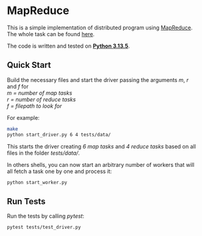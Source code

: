 # MapReduce
This is a simple implementation of distributed program using [MapReduce](https://en.wikipedia.org/wiki/MapReduce). 
<br>
The whole task can be found [here](map-reduce-task.pdf).

The code is written and tested on **[Python 3.13.5](https://www.python.org/downloads/release/python-3135/)**.

## Quick Start

Build the necessary files and start the driver passing the arguments _m_, _r_ and _f_ for
<br>
_m = number of map tasks
<br>
r = number of reduce tasks
<br>
f = filepath to look for_

For example:
```sh
make
python start_driver.py 6 4 tests/data/
```
This starts the driver creating _6 map tasks_ and _4 reduce tasks_ based on all files in the folder _tests/data/_.

In others shells, you can now start an arbitrary number of workers that will all fetch a task one by one and process it:
```sh
python start_worker.py
```

## Run Tests

Run the tests by calling _pytest_:
```sh
pytest tests/test_driver.py
```